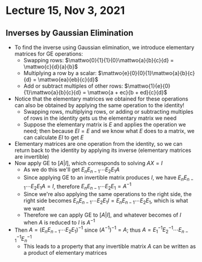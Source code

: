 # Lecture 15, Nov 3, 2021

## Inverses by Gaussian Elimination

* To find the inverse using Gaussian elimination, we introduce elementary matrices for GE operations:
	* Swapping rows: $\mattwo{0}{1}{1}{0}\mattwo{a}{b}{c}{d} = \mattwo{c}{d}{a}{b}$
	* Multiplying a row by a scalar: $\mattwo{e}{0}{0}{1}\mattwo{a}{b}{c}{d} = \mattwo{ea}{eb}{c}{d}$
	* Add or subtract multiples of other rows: $\mattwo{1}{e}{0}{1}\mattwo{a}{b}{c}{d} = \mattwo{a + ec}{b + ed}{c}{d}$
* Notice that the elementary matrices we obtained for these operations can also be obtained by applying the same operation to the identity!
	* Swapping rows, multiplying rows, or adding or subtracting multiples of rows in the identity gets us the elementary matrix we need
	* Suppose the elementary matrix is $E$ and applies the operation we need; then because $EI = E$ and we know what $E$ does to a matrix, we can calculate $EI$ to get $E$
* Elementary matrices are one operation from the identity, so we can return back to the identity by applying its inverse (elementary matrices are invertible)
* Now apply GE to $[A|I]$, which corresponds to solving $AX = I$
	* As we do this we'll get $E_nE_{n - 1} \cdots E_2E_1A$
	* Since applying GE to an invertible matrix produces $I$, we have $E_nE_{n - 1} \cdots E_2E_1A = I$, therefore $E_nE_{n - 1} \cdots E_2E_1 = A^{-1}$
	* Since we're also applying the same operations to the right side, the right side becomes $E_nE_{n - 1} \cdots E_2E_1I = E_nE_{n - 1} \cdots E_2E_1$, which is what we want
	* Therefore we can apply GE to $[A|I]$, and whatever becomes of $I$ when $A$ is reduced to $I$ is $A^{-1}$
* Then $A = (E_nE_{n - 1} \cdots E_2E_1)^{-1}$ since $(A^{-1})^{-1} = A$; thus $A = E_1^{-1}E_2^{-1} \cdots E_{n - 1}^{-1}E_n^{-1}$
	* This leads to a property that any invertible matrix $A$ can be written as a product of elementary matrices

